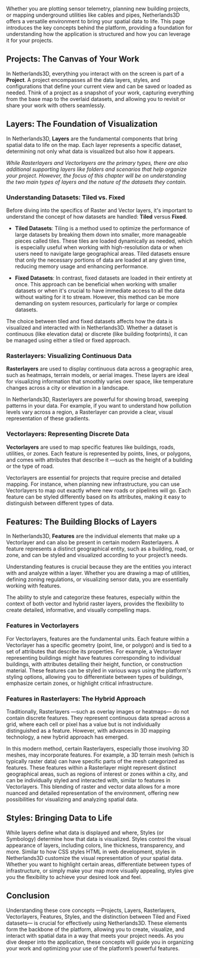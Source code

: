 Whether you are plotting sensor telemetry, planning new building projects, or mapping underground utilities like cables
and pipes, Netherlands3D offers a versatile environment to bring your spatial data to life. This page introduces the key
concepts behind the platform, providing a foundation for understanding how the application is structured and how you can
leverage it for your projects.

## Projects: The Canvas of Your Work

In Netherlands3D, everything you interact with on the screen is part of a **Project**. A project encompasses all the data
layers, styles, and configurations that define your current view and can be saved or loaded as needed. Think of a
project as a snapshot of your work, capturing everything from the base map to the overlaid datasets, and allowing you to
revisit or share your work with others seamlessly.

## Layers: The Foundation of Visualization

In Netherlands3D, **Layers** are the fundamental components that bring spatial data to life on the map. Each layer
represents a specific dataset, determining not only what data is visualized but also how it appears. 

_While Rasterlayers and Vectorlayers are the primary types, there are also additional supporting layers like folders and 
scenarios that help organize your project. However, the focus of this chapter will be on understanding the two main 
types of layers and the nature of the datasets they contain._

### Understanding Datasets: Tiled vs. Fixed

Before diving into the specifics of Raster and Vector layers, it's important to understand the concept of how datasets
are handled: **Tiled** versus **Fixed**.

- **Tiled Datasets**: Tiling is a method used to optimize the performance of large datasets by breaking them down into
smaller, more manageable pieces called tiles. These tiles are loaded dynamically as needed, which is especially useful
when working with high-resolution data or when users need to navigate large geographical areas. Tiled datasets ensure
that only the necessary portions of data are loaded at any given time, reducing memory usage and enhancing performance.

- **Fixed Datasets**: In contrast, fixed datasets are loaded in their entirety at once. This approach can be beneficial 
  when working with smaller datasets or when it's crucial to have immediate access to all the data without waiting for 
  it to stream. However, this method can be more demanding on system resources, particularly for large or complex 
  datasets.

The choice between tiled and fixed datasets affects how the data is visualized and interacted with in Netherlands3D.
Whether a dataset is continuous (like elevation data) or discrete (like building footprints), it can be managed using
either a tiled or fixed approach.

### Rasterlayers: Visualizing Continuous Data

**Rasterlayers** are used to display continuous data across a geographic area, such as heatmaps, terrain models, or
aerial images. These layers are ideal for visualizing information that smoothly varies over space, like temperature
changes across a city or elevation in a landscape.

In Netherlands3D, Rasterlayers are powerful for showing broad, sweeping patterns in your data. For example, if you want
to understand how pollution levels vary across a region, a Rasterlayer can provide a clear, visual representation of
these gradients.

### Vectorlayers: Representing Discrete Data

**Vectorlayers** are used to map specific features like buildings, roads, utilities, or zones. Each feature is
represented by points, lines, or polygons, and comes with attributes that describe it —such as the height of a building
or the type of road.

Vectorlayers are essential for projects that require precise and detailed mapping. For instance, when planning new
infrastructure, you can use Vectorlayers to map out exactly where new roads or pipelines will go. Each feature can be
styled differently based on its attributes, making it easy to distinguish between different types of data.

## Features: The Building Blocks of Layers

In Netherlands3D, **Features** are the individual elements that make up a Vectorlayer and can also be present in certain
modern Rasterlayers. A feature represents a distinct geographical entity, such as a building, road, or zone, and can be
styled and visualized according to your project’s needs.

Understanding features is crucial because they are the entities you interact with and analyze within a layer. 
Whether you are drawing a map of utilities, defining zoning regulations, or visualizing sensor data, you are 
essentially working with features. 

The ability to style and categorize these features, especially within the context of both vector and
hybrid raster layers, provides the flexibility to create detailed, informative, and visually compelling maps.

### Features in Vectorlayers

For Vectorlayers, features are the fundamental units. Each feature within a Vectorlayer has a specific geometry (point,
line, or polygon) and is tied to a set of attributes that describe its properties. For example, a Vectorlayer
representing buildings might have features corresponding to individual buildings, with attributes detailing their
height, function, or construction material. These features can be styled in various ways using the platform's styling
options, allowing you to differentiate between types of buildings, emphasize certain zones, or highlight critical
infrastructure.

### Features in Rasterlayers: The Hybrid Approach

Traditionally, Rasterlayers —such as overlay images or heatmaps— do not contain discrete features. They represent
continuous data spread across a grid, where each cell or pixel has a value but is not individually distinguished as a
feature. However, with advances in 3D mapping technology, a new hybrid approach has emerged.

In this modern method, certain Rasterlayers, especially those involving 3D meshes, may incorporate features. For
example, a 3D terrain mesh (which is typically raster data) can have specific parts of the mesh categorized as features.
These features within a Rasterlayer might represent distinct geographical areas, such as regions of interest or zones
within a city, and can be individually styled and interacted with, similar to features in Vectorlayers. This blending of
raster and vector data allows for a more nuanced and detailed representation of the environment, offering new
possibilities for visualizing and analyzing spatial data.

## Styles: Bringing Data to Life

While layers define what data is displayed and where, Styles (or Symbology) determine how that data is visualized.
Styles control the visual appearance of layers, including colors, line thickness, transparency, and more. Similar to how
CSS styles HTML in web development, styles in Netherlands3D customize the visual representation of your spatial data.
Whether you want to highlight certain areas, differentiate between types of infrastructure, or simply make your map more
visually appealing, styles give you the flexibility to achieve your desired look and feel.

## Conclusion

Understanding these core concepts —Projects, Layers, Rasterlayers, Vectorlayers, Features, Styles, and the distinction
between Tiled and Fixed datasets— is crucial for effectively using Netherlands3D. These elements form the backbone of the
platform, allowing you to create, visualize, and interact with spatial data in a way that meets your project needs. As
you dive deeper into the application, these concepts will guide you in organizing your work and optimizing your use of
the platform’s powerful features.
